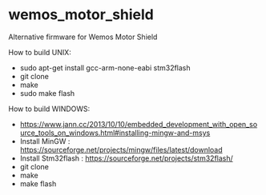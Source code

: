 # wemos_motor_shield
Alternative firmware for Wemos Motor Shield

How to build UNIX:
 - sudo apt-get install gcc-arm-none-eabi stm32flash
 - git clone <this repository>
 - make
 - sudo make flash

How to build WINDOWS:
 - https://www.jann.cc/2013/10/10/embedded_development_with_open_source_tools_on_windows.html#installing-mingw-and-msys
 - Install MinGW : https://sourceforge.net/projects/mingw/files/latest/download
 - Install Stm32flash : https://sourceforge.net/projects/stm32flash/
 - git clone <this repository>
 - make
 - make flash

